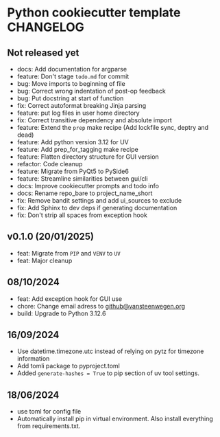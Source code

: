 # Python cookiecutter template CHANGELOG

## Not released yet

- docs: Add documentation for argparse
- feature: Don't stage `todo.md` for commit
- bug: Move imports to beginning of file
- bug: Correct wrong indentation of post-op feedback
- bug: Put docstring at start of function
- fix: Correct autoformat breaking Jinja parsing
- feature: put log files in user home directory
- fix: Correct transitive dependency and absolute import
- feature: Extend the `prep` make recipe (Add lockfile sync, deptry and dead)
- feature: Add python version 3.12 for UV
- feature: Add prep_for_tagging make recipe
- feature: Flatten directory structure for GUI version
- refactor: Code cleanup
- feature: Migrate from PyQt5 to PySide6
- feature: Streamline similarities between gui/cli
- docs: Improve cookiecutter prompts and todo info
- docs: Rename repo_bare to project_name_short
- fix: Remove bandit settings and add ui_sources to exclude
- fix: Add Sphinx to dev deps if generating documentation
- fix: Don't strip all spaces from exception hook

## v0.1.0 (20/01/2025)

- feat: Migrate from `PIP` and `VENV` to  `UV`
- feat: Major cleanup

## 08/10/2024

- feat: Add exception hook for GUI use
- chore: Change email adress to <github@vansteenwegen.org>
- build: Upgrade to Python 3.12.6

## 16/09/2024

- Use datetime.timezone.utc instead of relying on pytz for timezone information
- Add tomli package to pyproject.toml
- Added `generate-hashes = True` to pip section of uv tool settings.

## 18/06/2024

- use toml for config file
- Automatically install pip in virtual environment. Also install everything from requirements.txt.
